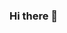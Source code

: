 ### Hi there 👋

<!--
**calvang/calvang** is a ✨ _special_ ✨ repository because its `README.md` (this file) appears on your GitHub profile.

![standing_wave](images/standing_wave.gif)

Here are some ideas to get you started:

- 🔭 I’m currently working on ...
- 🌱 I’m currently learning ...
- 👯 I’m looking to collaborate on ...
- 🤔 I’m looking for help with ...
- 💬 Ask me about ...
- 📫 How to reach me: ...
- 😄 Pronouns: ...
- ⚡ Fun fact: ...
-->
